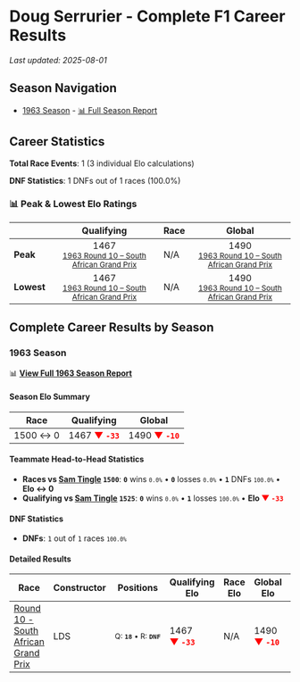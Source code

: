 # Doug Serrurier - Complete F1 Career Results

*Last updated: 2025-08-01*

## Season Navigation

- [1963 Season](#1963-season) - [📊 Full Season Report](../seasons/1963-season-report)

## Career Statistics

**Total Race Events**: 1 (3 individual Elo calculations)

**DNF Statistics**: 1 DNFs out of 1 races (100.0%)

### 📊 Peak & Lowest Elo Ratings

| &nbsp; | Qualifying | Race | Global |
|-------|------------|------|--------|
| **Peak** | <center> 1467 <br/><small> [1963 Round 10 – South African Grand Prix](../seasons/1963-season-report#round-10-south-african-grand-prix) </small></center> | N/A | <center> 1490  <br/><small> [1963 Round 10 – South African Grand Prix](../seasons/1963-season-report#round-10-south-african-grand-prix) </small></center> |
| **Lowest** | <center> 1467 <br/><small> [1963 Round 10 – South African Grand Prix](../seasons/1963-season-report#round-10-south-african-grand-prix) </small></center> | N/A | <center> 1490 <br/><small> [1963 Round 10 – South African Grand Prix](../seasons/1963-season-report#round-10-south-african-grand-prix) </small></center> |


## Complete Career Results by Season

### 1963 Season

📊 **[View Full 1963 Season Report](../seasons/1963-season-report)**

#### Season Elo Summary

| Race | Qualifying | Global |
|------|------------|--------|
| 1500 ↔ 0 | 1467 **<span style="color: red;">▼&nbsp;`-33`</span>** | 1490 **<span style="color: red;">▼&nbsp;`-10`</span>** |

#### Teammate Head-to-Head Statistics

- **Races vs [Sam Tingle](sam-tingle) `1500`**: **`0`** wins <small>`0.0%`</small> • **`0`** losses <small>`0.0%`</small> • **`1`** DNFs <small>`100.0%`</small> • **Elo ↔ 0**
- **Qualifying vs [Sam Tingle](sam-tingle) `1525`**: **`0`** wins <small>`0.0%`</small> • **`1`** losses <small>`100.0%`</small> • **Elo <span style="color: red;">▼&nbsp;`-33`</span>**

#### DNF Statistics

- **DNFs**: `1` out of `1` races <small>`100.0%`</small>

#### Detailed Results

| Race | Constructor | Positions | Qualifying Elo | Race Elo | Global Elo | Teammate |
|------|-------------|-----------|----------------|----------|------------|----------|
| [Round 10 - South African Grand Prix](../seasons/1963-season-report#round-10-south-african-grand-prix) | LDS | <small>Q:&nbsp;**`18`**&nbsp;•&nbsp;R:&nbsp;**`DNF`**</small> | 1467 **<span style="color: red;">▼&nbsp;`-33`</span>** | N/A | 1490 **<span style="color: red;">▼&nbsp;`-10`</span>** | [Sam Tingle](sam-tingle)<br/><small>Q:&nbsp;**`17`**&nbsp;•&nbsp;R:&nbsp;**`DNF`**</small> |

